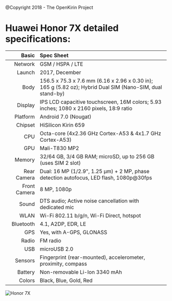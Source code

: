 @Copyright 2018 - The OpenKirin Project

Huawei Honor 7X detailed specifications:
=========================================

Basic         |Spec Sheet
-------------:|:---------------------------------------------------------------------------------------------------------------------------
Network	      | GSM / HSPA / LTE
Launch	      |2017, December
Body	      |156.5 x 75.3 x 7.6 mm (6.16 x 2.96 x 0.30 in); 165 g (5.82 oz); Hybrid Dual SIM (Nano-SIM, dual stand-by)
Display	      |IPS LCD capacitive touchscreen, 16M colors; 5.93 inches; 1080 x 2160 pixels, 18:9 ratio
Platform      |Android 7.0 (Nougat)
Chipset	      |HiSilicon Kirin 659
CPU	      |Octa-core (4x2.36 GHz Cortex-A53 & 4x1.7 GHz Cortex-A53)
GPU	      |Mali-T830 MP2
Memory	      |32/64 GB, 3/4 GB RAM; microSD, up to 256 GB (uses SIM 2 slot)
Rear Camera   |Dual: 16 MP (1/2.9", 1.25 µm) + 2 MP, phase detection autofocus, LED flash, 1080p@30fps
Front Camera  |8 MP, 1080p
Sound	      |DTS audio; Active noise cancellation with dedicated mic
WLAN	      |Wi-Fi 802.11 b/g/n, Wi-Fi Direct, hotspot
Bluetooth     |4.1, A2DP, EDR, LE
GPS	      |Yes, with A-GPS, GLONASS
Radio	      |FM radio
USB	      |microUSB 2.0
Sensors	      |Fingerprint (rear-mounted), accelerometer, proximity, compass
Battery	      |Non-removable Li-Ion 3340 mAh
Colors 	      |Black, Blue, Gold, Red


![Honor 7X](https://cdn2.gsmarena.com/vv/pics/huawei/huawei-honor-7x-01.jpg "Honor 7X")
